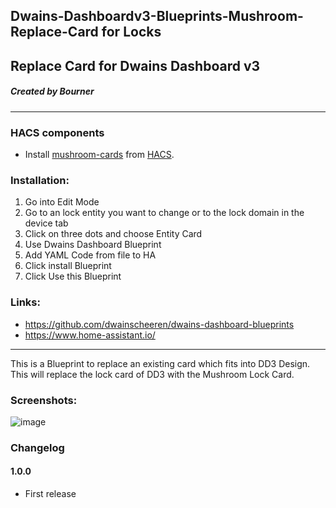 ## Dwains-Dashboardv3-Blueprints-Mushroom-Replace-Card for Locks
## Replace Card for Dwains Dashboard v3
##### Created by Bourner
---


### HACS components

- Install [mushroom-cards](https://github.com/piitaya/lovelace-mushroom) from [HACS](https://hacs.xyz).

### Installation: 
  
1.  Go into Edit Mode
2.  Go to an lock entity you want to change or to the lock domain in the device tab
3.  Click on three dots and choose Entity Card
4.  Use Dwains Dashboard Blueprint
5.  Add YAML Code from file to HA
6.  Click install Blueprint
7.  Click Use this Blueprint


### Links:
* https://github.com/dwainscheeren/dwains-dashboard-blueprints
* https://www.home-assistant.io/

---

This is a Blueprint to replace an existing card which fits into DD3 Design.
This will replace the lock card of DD3 with the Mushroom Lock Card.


### Screenshots:
![image](https://user-images.githubusercontent.com/64064679/161959029-2a4178cc-5808-4a51-bcb8-685c09e57288.png)

### Changelog
#### 1.0.0
- First release
